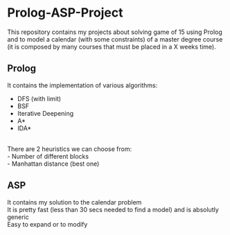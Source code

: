 # Prolog-ASP-Project
This repository contains my projects about solving game of 15 using Prolog and to model a calendar (with some constraints) of a master degree course (it is composed by many courses that must be placed in a X weeks time).

## Prolog
It contains the implementation of various algorithms:
- DFS (with limit)
- BSF
- Iterative Deepening
- A*
- IDA*
<br>
There are 2 heuristics we can choose from:<br>
- Number of different blocks<br>
- Manhattan distance (best one)

## ASP
It contains my solution to the calendar problem<br>
It is pretty fast (less than 30 secs needed to find a model) and is absolutly generic<br>
Easy to expand or to modify
